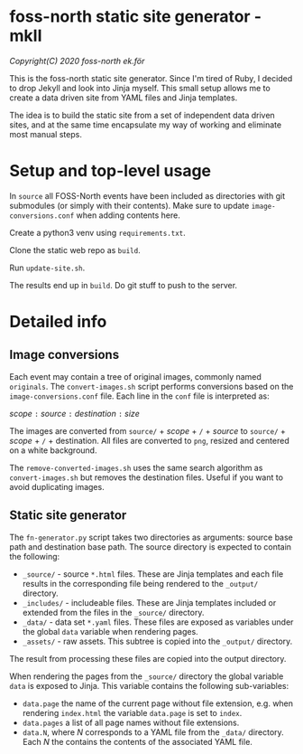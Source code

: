# foss-north static site generator - mkII

_Copyright(C) 2020 foss-north ek.för_

This is the foss-north static site generator. Since I'm tired of Ruby, I decided to drop Jekyll and look into Jinja myself. This small setup allows me to create a data driven site from YAML files and Jinja templates.

The idea is to build the static site from a set of independent data driven sites, and at the same time encapsulate my way of working and eliminate most manual steps.

# Setup and top-level usage

In `source` all FOSS-North events have been included as directories with git submodules (or simply with their contents). Make sure to update `image-conversions.conf` when adding contents here.

Create a python3 venv using `requirements.txt`.

Clone the static web repo as `build`.

Run `update-site.sh`.

The results end up in `build`. Do git stuff to push to the server.

# Detailed info

## Image conversions

Each event may contain a tree of original images, commonly named `originals`. The `convert-images.sh` script performs conversions based on the `image-conversions.conf` file. Each line in the `conf` file is interpreted as:

_scope_ `:` _source_ `:` _destination_ `:` _size_

The images are converted from `source/` + _scope_ + `/` + _source_ to `source/` + _scope_ + `/` + destination. All files are converted to `png`, resized and centered on a white background.

The `remove-converted-images.sh` uses the same search algorithm as `convert-images.sh` but removes the destination files. Useful if you want to avoid duplicating images.

## Static site generator

The `fn-generator.py` script takes two directories as arguments: source base path and destination base path. The source directory is expected to contain the following:

* `_source/` - source `*.html` files. These are Jinja templates and each file results in the corresponding file being rendered to the `_output/` directory.
* `_includes/` - includeable files. These are Jinja templates included or extended from the files in the `_source/` directory.
* `_data/` - data set `*.yaml` files. These files are exposed as variables under the global `data` variable when rendering pages.
* `_assets/` - raw assets. This subtree is copied into the `_output/` directory.

The result from processing these files are copied into the output directory.

When rendering the pages from the `_source/` directory the global variable `data` is exposed to Jinja. This variable contains the following sub-variables:

* `data.page` the name of the current page without file extension, e.g. when rendering `index.html` the variable `data.page` is set to `index`.
* `data.pages` a list of all page names without file extensions.
* `data.N`, where _N_ corresponds to a YAML file from the `_data/` directory. Each _N_ the contains the contents of the associated YAML file.
